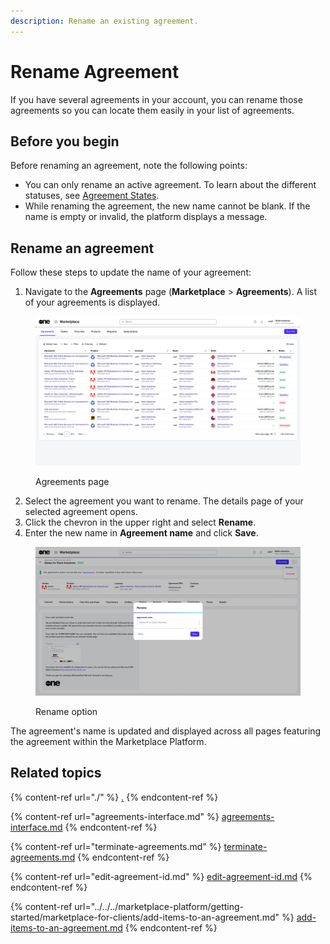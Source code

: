 ```yaml
---
description: Rename an existing agreement.
---
```


# Rename Agreement

If you have several agreements in your account, you can rename those agreements so you can locate them easily in your list of agreements.

## Before you begin <a href="#before-you-begin" id="before-you-begin"></a>

Before renaming an agreement, note the following points:

* You can only rename an active agreement. To learn about the different statuses, see [Agreement States](agreement-states.md).
* While renaming the agreement, the new name cannot be blank. If the name is empty or invalid, the platform displays a message.

## Rename an agreement

Follow these steps to update the name of your agreement:

1. Navigate to the **Agreements** page (**Marketplace** > **Agreements**). A list of your agreements is displayed.

<figure><img src="../../../.gitbook/assets/image (357).png" alt=""><figcaption><p>Agreements page</p></figcaption></figure>

2. Select the agreement you want to rename. The details page of your selected agreement opens.
3. Click the chevron in the upper right and select **Rename**.
4. Enter the new name in **Agreement name** and click **Save**.&#x20;

<figure><img src="../../../.gitbook/assets/Rename (2).png" alt=""><figcaption><p>Rename option</p></figcaption></figure>

The agreement's name is updated and displayed across all pages featuring the agreement within the Marketplace Platform.

## Related topics

{% content-ref url="./" %}
[.](./)
{% endcontent-ref %}

{% content-ref url="agreements-interface.md" %}
[agreements-interface.md](agreements-interface.md)
{% endcontent-ref %}

{% content-ref url="terminate-agreements.md" %}
[terminate-agreements.md](terminate-agreements.md)
{% endcontent-ref %}

{% content-ref url="edit-agreement-id.md" %}
[edit-agreement-id.md](edit-agreement-id.md)
{% endcontent-ref %}

{% content-ref url="../../../marketplace-platform/getting-started/marketplace-for-clients/add-items-to-an-agreement.md" %}
[add-items-to-an-agreement.md](../../../marketplace-platform/getting-started/marketplace-for-clients/add-items-to-an-agreement.md)
{% endcontent-ref %}
